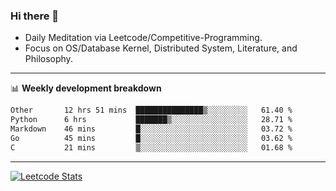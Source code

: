 ### Hi there 👋
* Daily Meditation via Leetcode/Competitive-Programming.
* Focus on OS/Database Kernel, Distributed System, Literature, and Philosophy.

-------

📊 **Weekly development breakdown**
<!--START_SECTION:waka-->

```txt
Other       12 hrs 51 mins  ███████████████▒░░░░░░░░░   61.40 %
Python      6 hrs           ███████▒░░░░░░░░░░░░░░░░░   28.71 %
Markdown    46 mins         █░░░░░░░░░░░░░░░░░░░░░░░░   03.72 %
Go          45 mins         █░░░░░░░░░░░░░░░░░░░░░░░░   03.62 %
C           21 mins         ▒░░░░░░░░░░░░░░░░░░░░░░░░   01.68 %
```

<!--END_SECTION:waka-->

-------

[![Leetcode Stats](https://leetcard.jacoblin.cool/hzhang413?font=Fira+Mono)](https://leetcode.com/fxrc)
<!-- ![image](./cyberpunk-ghost-in-the-shell.gif)
![image](./gis-archive.png) -->
